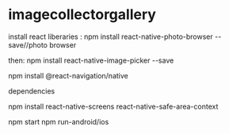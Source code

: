# imagecollectorgallery
install react liberaries :
npm install react-native-photo-browser --save//photo browser

then:
npm install react-native-image-picker --save

npm install @react-navigation/native

dependencies

npm install react-native-screens react-native-safe-area-context

npm start 
npm run-android/ios
